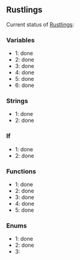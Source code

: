 ## Rustlings

Current status of [Rustlings](https://github.com/rust-lang/rustlings):

### Variables

 - 1: done
 - 2: done
 - 3: done
 - 4: done
 - 5: done
 - 6: done

### Strings

 - 1: done
 - 2: done

### If

 - 1: done
 - 2: done

### Functions

 - 1: done
 - 2: done
 - 3: done
 - 4: done
 - 5: done

### Enums
 
 - 1: done
 - 2: done
 - 3: 
